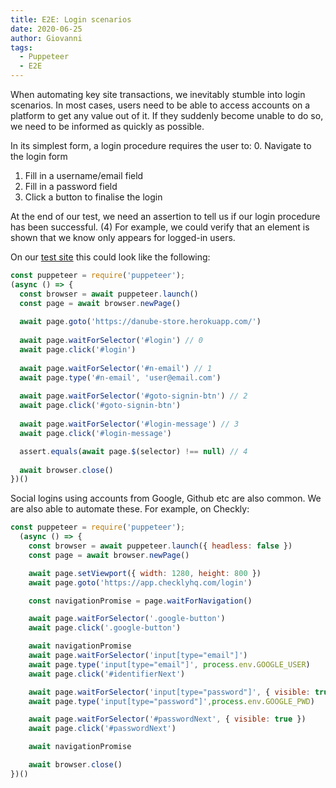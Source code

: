 ```yaml
---
title: E2E: Login scenarios
date: 2020-06-25
author: Giovanni
tags: 
  - Puppeteer
  - E2E
---
```


When automating key site transactions, we inevitably stumble into login scenarios. In most cases, users need to be able to access accounts on a platform to get any value out of it. If they suddenly become unable to do so, we need to be informed as quickly as possible.

In its simplest form, a login procedure requires the user to:
0. Navigate to the login form
1. Fill in a username/email field
2. Fill in a password field
3. Click a button to finalise the login

At the end of our test, we need an assertion to tell us if our login procedure has been successful. (4) For example, we could verify that an element is shown that we know only appears for logged-in users.

On our [test site](https://danube-store.herokuapp.com/) this could look like the following:

```jsx
const puppeteer = require('puppeteer');
(async () => {
  const browser = await puppeteer.launch()
  const page = await browser.newPage()
  
  await page.goto('https://danube-store.herokuapp.com/')
    
  await page.waitForSelector('#login') // 0
  await page.click('#login')
  
  await page.waitForSelector('#n-email') // 1
  await page.type('#n-email', 'user@email.com')
  
  await page.waitForSelector('#goto-signin-btn') // 2
  await page.click('#goto-signin-btn')
  
  await page.waitForSelector('#login-message') // 3
  await page.click('#login-message')

  assert.equals(await page.$(selector) !== null) // 4
  
  await browser.close()
})()
```

Social logins using accounts from Google, Github etc are also common. We are also able to automate these. For example, on Checkly:

```jsx
const puppeteer = require('puppeteer');
  (async () => {
    const browser = await puppeteer.launch({ headless: false })
    const page = await browser.newPage()

    await page.setViewport({ width: 1280, height: 800 })
    await page.goto('https://app.checklyhq.com/login')

    const navigationPromise = page.waitForNavigation()

    await page.waitForSelector('.google-button')
    await page.click('.google-button')

    await navigationPromise
    await page.waitForSelector('input[type="email"]')
    await page.type('input[type="email"]', process.env.GOOGLE_USER)
    await page.click('#identifierNext')

    await page.waitForSelector('input[type="password"]', { visible: true })
    await page.type('input[type="password"]',process.env.GOOGLE_PWD)

    await page.waitForSelector('#passwordNext', { visible: true })
    await page.click('#passwordNext')

    await navigationPromise

    await browser.close()
})()
```
